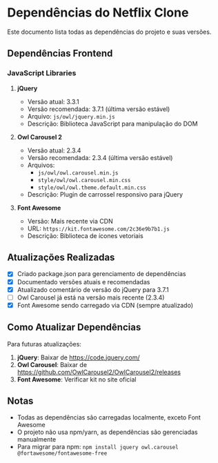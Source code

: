 # Dependências do Netflix Clone

Este documento lista todas as dependências do projeto e suas versões.

## Dependências Frontend

### JavaScript Libraries

1. **jQuery**
   - Versão atual: 3.3.1
   - Versão recomendada: 3.7.1 (última versão estável)
   - Arquivo: `js/owl/jquery.min.js`
   - Descrição: Biblioteca JavaScript para manipulação do DOM

2. **Owl Carousel 2**
   - Versão atual: 2.3.4
   - Versão recomendada: 2.3.4 (última versão estável)
   - Arquivos: 
     - `js/owl/owl.carousel.min.js`
     - `style/owl/owl.carousel.min.css`
     - `style/owl/owl.theme.default.min.css`
   - Descrição: Plugin de carrossel responsivo para jQuery

3. **Font Awesome**
   - Versão: Mais recente via CDN
   - URL: `https://kit.fontawesome.com/2c36e9b7b1.js`
   - Descrição: Biblioteca de ícones vetoriais

## Atualizações Realizadas

- [x] Criado package.json para gerenciamento de dependências
- [x] Documentado versões atuais e recomendadas
- [x] Atualizado comentário de versão do jQuery para 3.7.1
- [ ] Owl Carousel já está na versão mais recente (2.3.4)
- [x] Font Awesome sendo carregado via CDN (sempre atualizado)

## Como Atualizar Dependências

Para futuras atualizações:

1. **jQuery**: Baixar de https://code.jquery.com/
2. **Owl Carousel**: Baixar de https://github.com/OwlCarousel2/OwlCarousel2/releases
3. **Font Awesome**: Verificar kit no site oficial

## Notas

- Todas as dependências são carregadas localmente, exceto Font Awesome
- O projeto não usa npm/yarn, as dependências são gerenciadas manualmente
- Para migrar para npm: `npm install jquery owl.carousel @fortawesome/fontawesome-free`